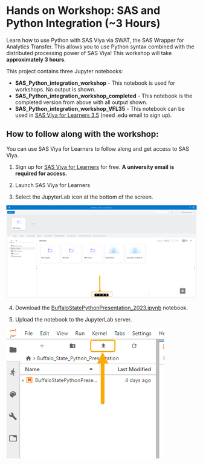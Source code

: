 # Hands on Workshop: SAS and Python Integration (~3 Hours)

Learn how to use Python with SAS Viya via SWAT, the SAS Wrapper for Analytics Transfer. This allows you to use Python syntax combined with the distributed processing power of SAS Viya! This workshop will take **approximately 3 hours**.

This project contains three Jupyter notebooks:
- **SAS_Python_integration_workshop** - This notebook is used for workshops. No output is shown.
- **SAS_Python_integration_workshop_completed** - This notebook is the completed version from above with all output shown.
- **SAS_Python_integration_workshop_VFL35** - This notebook can be used in [SAS Viya for Learners 3.5](https://www.sas.com/en_us/software/viya-for-learners.html) (need .edu email to sign up).


## How to follow along with the workshop:
You can use SAS Viya for Learners to follow along and get access to SAS Viya.
1. Sign up for <a href="https://www.sas.com/en_us/software/viya-for-learners.html" target="_blank">SAS Viya for Learners</a> for free. **A university email is required for access.**

2. Launch SAS Viya for Learners

3. Select the JupyterLab icon at the bottom of the screen.

![JupyterLab](https://raw.githubusercontent.com/pestyld/Python-Integration-to-SAS-Viya/master/images/VFL01_JupyterLabIcon.png)

4. Download the <a href="https://github.com/pestyld/Python-Integration-to-SAS-Viya/blob/master/Buffalo%20State%20SAS%20Viya%20Presentation%202023/BuffaloStatePythonPresentation_2023.ipynb" target="_blank">BuffaloStatePythonPresentation_2023.ipynb</a> notebook.

5. Upload the notebook to the JupyterLab server.

![JupyterLab](https://raw.githubusercontent.com/pestyld/Python-Integration-to-SAS-Viya/master/images/VFL02_UploadNotebook.png)